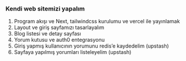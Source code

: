 ### Kendi web sitemizi yapalım

1. Program akışı ve Next, tailwindcss kurulumu ve vercel ile yayınlamak
2. Layout ve giriş sayfamızı tasarlayalım
3. Blog listesi ve detay sayfası
4. Yorum kutusu ve auth0 entegrasyonu
5. Giriş yapmış kullanıcının yorumunu redis’e kaydedelim (upstash)
6. Sayfaya yapılmış yorumları listeleyelim (upstash)
